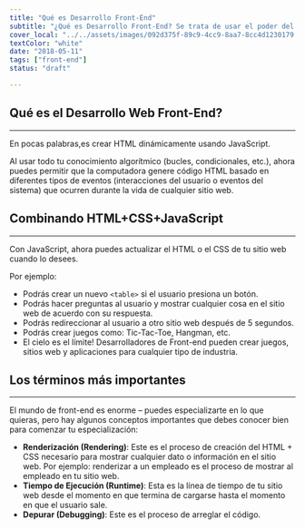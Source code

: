```yaml
---
title: "Qué es Desarrollo Front-End"
subtitle: "¿Qué es Desarrollo Front-End? Se trata de usar el poder del código para generar HTML y CSS dinámicamente. Deja el código de la computadora mientras duermes."
cover_local: "../../assets/images/092d375f-89c9-4cc9-8aa7-8cc4d1230179.jpeg"
textColor: "white"
date: "2018-05-11"
tags: ["front-end"]
status: "draft"

---
```


## Qué es el Desarrollo Web Front-End?
***

En pocas palabras,es crear HTML dinámicamente usando JavaScript.

Al usar todo tu conocimiento algorítmico (bucles, condicionales, etc.), ahora puedes permitir que la computadora genere código HTML basado en diferentes tipos de eventos (interacciones del usuario o eventos del sistema) que ocurren durante la vida de cualquier sitio web.

## Combinando HTML+CSS+JavaScript
***

Con JavaScript, ahora puedes actualizar el HTML o el CSS de tu sitio web cuando lo desees.

Por ejemplo:

+ Podrás crear un nuevo `<table>` si el usuario presiona un botón.
+ Podrás hacer preguntas al usuario y mostrar cualquier cosa en el sitio web de acuerdo con su respuesta.
+ Podrás redireccionar al usuario a otro sitio web después de 5 segundos.
+ Podrás crear juegos como: Tic-Tac-Toe, Hangman, etc.
+ El cielo es el límite!  Desarrolladores de Front-end pueden crear juegos, sitios web y aplicaciones para cualquier tipo de industria.

## Los términos más importantes
***

El mundo de front-end es enorme – puedes especializarte en lo que quieras, pero hay algunos conceptos importantes que debes conocer bien para comenzar tu especialización:

+ **Renderización (Rendering)**: Este es el proceso de creación del HTML + CSS necesario para mostrar cualquier dato o información en el sitio web.  Por ejemplo: renderizar a un empleado es el proceso de mostrar al empleado en tu sitio web.
+ **Tiempo de Ejecución (Runtime)**: Esta es la línea de tiempo de tu sitio web desde el momento en que termina de cargarse hasta el momento en que el usuario sale.
+ **Depurar (Debugging)**: Este es el proceso de arreglar el código.
  
  




